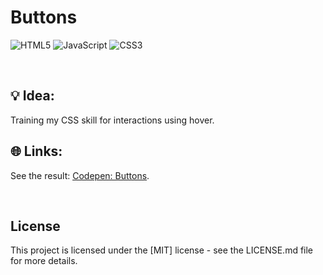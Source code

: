 # Buttons

![HTML5](https://img.shields.io/badge/html5-%23E34F26.svg?style=for-the-badge&logo=html5&logoColor=white)
![JavaScript](https://img.shields.io/badge/javascript-%23323330.svg?style=for-the-badge&logo=javascript&logoColor=%23F7DF1E)
![CSS3](https://img.shields.io/badge/css3-%231572B6.svg?style=for-the-badge&logo=css3&logoColor=white)

<br>


## 💡 Idea:
Training my CSS skill for interactions using hover.


## 🌐 Links:
See the result: [<ins>Codepen: Buttons</ins>](https://codepen.io/AmandaCleto/pen/QWwvPqN).

<br>


## License
This project is licensed under the [MIT] license - see the LICENSE.md file for more details.
